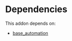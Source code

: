 # Dependencies

This addon depends on:

- [base_automation](../../../../../oca-ocb-core/odoo-bringout-oca-ocb-base_automation)
